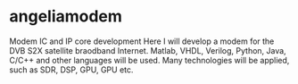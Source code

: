 # angeliamodem
Modem IC and IP core development
Here I will develop a modem for the DVB S2X satellite braodband Internet. 
Matlab, VHDL, Verilog, Python, Java, C/C++ and other languages will be used. Many technologies will be applied, such as SDR, DSP, GPU, GPU etc.
